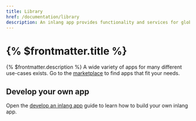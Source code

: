 ```yaml
---
title: Library
href: /documentation/library
description: An inlang app provides functionality and services for globalization.
---
```


# {% $frontmatter.title %}

{% $frontmatter.description %} A wide variety of apps for many different use-cases exists. Go to the [marketplace](/marketplace) to find apps that fit your needs.


<!-- TODO visualization of apps for different personas e.g. developers and designers -->


## Develop your own app

Open the [develop an inlang app](/documentation/develop-inlang-app) guide to learn how to build your own inlang app.